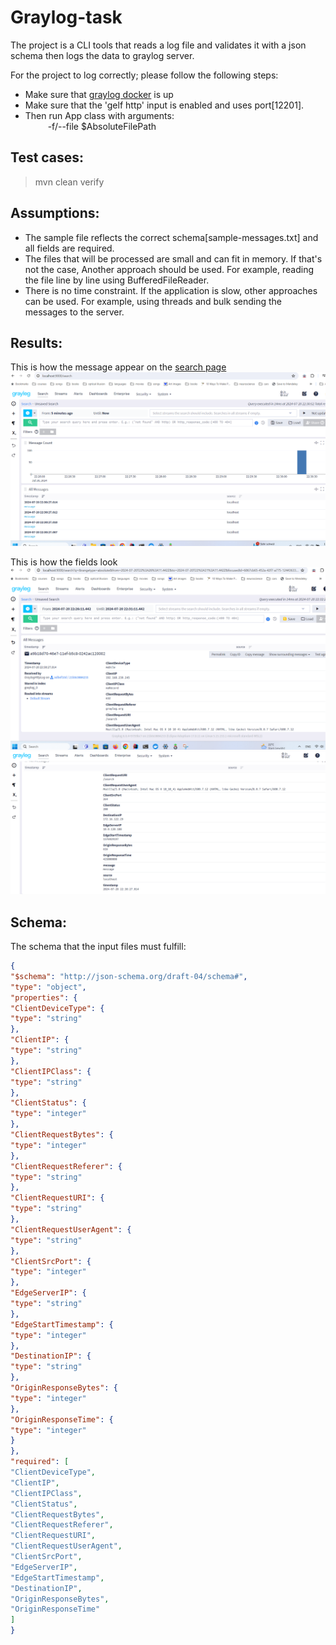 # Graylog-task

The project is a CLI tools that reads a log file and validates it with a json schema then logs the data to graylog server.


For the project to log correctly; please follow the following steps:
* Make sure that [graylog docker](https://github.com/lawrencesystems/graylog?tab=readme-ov-file) is up
* Make sure that the 'gelf http' input is enabled and uses port[12201].
* Then run App class with arguments:<br/>
&emsp; &emsp; -f/--file $AbsoluteFilePath

## Test cases:
>   mvn clean verify

## Assumptions:
* The sample file reflects the correct schema[sample-messages.txt] and all fields are required.
* The files that will be processed are small and can fit in memory. If that's not the case, Another approach should be used. For example, reading the file line by line using BufferedFileReader.
* There is no time constraint. If the application is slow, other approaches can be used. For example, using threads and bulk sending the messages to the server.

## Results:
This is how the message appear on the [search page](http://localhost:9000/search)<br/>
![img.png](src/main/resources/images/img.png)<br/>


This is how the fields look
![img_1.png](src/main/resources/images/img_1.png)
![img_2.png](src/main/resources/images/img_2.png)

## Schema:
The schema that the input files must fulfill:<br/>
```json
{
"$schema": "http://json-schema.org/draft-04/schema#",
"type": "object",
"properties": {
"ClientDeviceType": {
"type": "string"
},
"ClientIP": {
"type": "string"
},
"ClientIPClass": {
"type": "string"
},
"ClientStatus": {
"type": "integer"
},
"ClientRequestBytes": {
"type": "integer"
},
"ClientRequestReferer": {
"type": "string"
},
"ClientRequestURI": {
"type": "string"
},
"ClientRequestUserAgent": {
"type": "string"
},
"ClientSrcPort": {
"type": "integer"
},
"EdgeServerIP": {
"type": "string"
},
"EdgeStartTimestamp": {
"type": "integer"
},
"DestinationIP": {
"type": "string"
},
"OriginResponseBytes": {
"type": "integer"
},
"OriginResponseTime": {
"type": "integer"
}
},
"required": [
"ClientDeviceType",
"ClientIP",
"ClientIPClass",
"ClientStatus",
"ClientRequestBytes",
"ClientRequestReferer",
"ClientRequestURI",
"ClientRequestUserAgent",
"ClientSrcPort",
"EdgeServerIP",
"EdgeStartTimestamp",
"DestinationIP",
"OriginResponseBytes",
"OriginResponseTime"
]
}
```